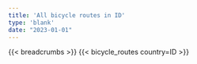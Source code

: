 ```yaml
---
title: 'All bicycle routes in ID'
type: 'blank'
date: "2023-01-01"
---
```


{{< breadcrumbs >}}
{{< bicycle_routes country=ID >}}
